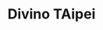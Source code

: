 ---
title: "Divino TAipei"
description: "Divino TAipei"
layout: shop
keywords:
  - 美食競賽
  - 台灣美食
  - 美食精選
datePublished: "2025-06-30"
dateModified: "2025-07-03"
city: "台北市"
district: "大安區"
address: "台北市大安區安和路二段71巷15號"
phone: "0227322552"
geo: "25.02998519193155, 121.55300477385548"
google_map: "https://maps.app.goo.gl/CLmouZAxttfTHeXbA"
footinder: "https://footinder.com.tw/%E5%8F%B0%E5%8C%97%E5%B8%82%E5%A4%A7%E5%AE%89%E5%8D%80/47916/"
official: "https://www.divinorestaurants.tw/"
award:
  - name: "500盤"
    year: "2024"
    entries:
      - dishes:
          - "Carbonara"
          - "帶骨小羔羊排"

---
